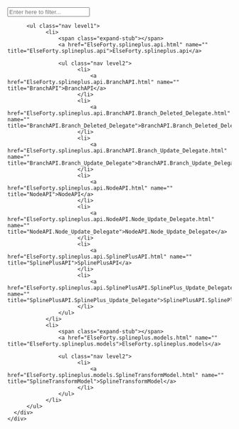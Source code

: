 
<div id="sidetoggle">
  <div>
    <div class="sidefilter">
      <form class="toc-filter">
        <span class="glyphicon glyphicon-filter filter-icon"></span>
        <span class="glyphicon glyphicon-remove clear-icon" id="toc_filter_clear"></span>
        <input type="text" id="toc_filter_input" placeholder="Enter here to filter..." onkeypress="if(event.keyCode==13) {return false;}">
      </form>
    </div>
    <div class="sidetoc">
      <div class="toc" id="toc">

          <ul class="nav level1">
                <li>
                    <span class="expand-stub"></span>
                    <a href="ElseForty.splineplus.api.html" name="" title="ElseForty.splineplus.api">ElseForty.splineplus.api</a>

                    <ul class="nav level2">
                          <li>
                              <a href="ElseForty.splineplus.api.BranchAPI.html" name="" title="BranchAPI">BranchAPI</a>
                          </li>
                          <li>
                              <a href="ElseForty.splineplus.api.BranchAPI.Branch_Deleted_Delegate.html" name="" title="BranchAPI.Branch_Deleted_Delegate">BranchAPI.Branch_Deleted_Delegate</a>
                          </li>
                          <li>
                              <a href="ElseForty.splineplus.api.BranchAPI.Branch_Update_Delegate.html" name="" title="BranchAPI.Branch_Update_Delegate">BranchAPI.Branch_Update_Delegate</a>
                          </li>
                          <li>
                              <a href="ElseForty.splineplus.api.NodeAPI.html" name="" title="NodeAPI">NodeAPI</a>
                          </li>
                          <li>
                              <a href="ElseForty.splineplus.api.NodeAPI.Node_Update_Delegate.html" name="" title="NodeAPI.Node_Update_Delegate">NodeAPI.Node_Update_Delegate</a>
                          </li>
                          <li>
                              <a href="ElseForty.splineplus.api.SplinePlusAPI.html" name="" title="SplinePlusAPI">SplinePlusAPI</a>
                          </li>
                          <li>
                              <a href="ElseForty.splineplus.api.SplinePlusAPI.SplinePlus_Update_Delegate.html" name="" title="SplinePlusAPI.SplinePlus_Update_Delegate">SplinePlusAPI.SplinePlus_Update_Delegate</a>
                          </li>
                    </ul>
                </li>
                <li>
                    <span class="expand-stub"></span>
                    <a href="ElseForty.splineplus.models.html" name="" title="ElseForty.splineplus.models">ElseForty.splineplus.models</a>

                    <ul class="nav level2">
                          <li>
                              <a href="ElseForty.splineplus.models.SplineTransformModel.html" name="" title="SplineTransformModel">SplineTransformModel</a>
                          </li>
                    </ul>
                </li>
          </ul>
      </div>
    </div>
  </div>
</div>